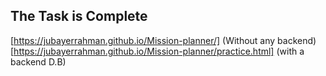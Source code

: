 ## The Task is Complete
[https://jubayerrahman.github.io/Mission-planner/] (Without any backend)
[https://jubayerrahman.github.io/Mission-planner/practice.html] (with a backend D.B)